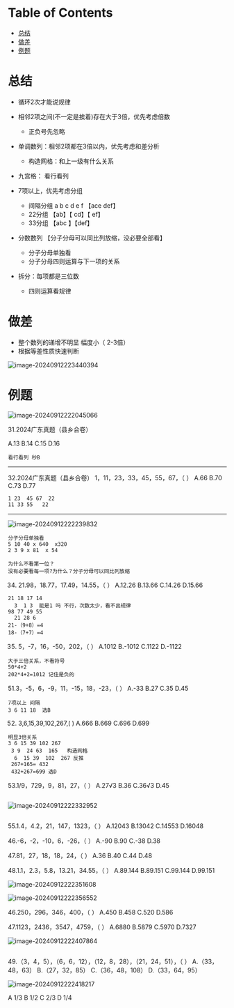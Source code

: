 # Table of Contents

* [总结](#总结)
* [做差](#做差)
* [例题](#例题)


# 总结

+  循环2次才能说规律

+  相邻2项之间(不一定是挨着)存在大于3倍，优先考虑倍数

   +  正负号先忽略 

+  单调数列：相邻2项都在3倍以内，优先考虑和差分析

   +  构造网格：和上一级有什么关系

+  九宫格： 看行看列

+ 7项以上，优先考虑分组
  + 间隔分组  a b c  d e f    【ace def】
  + 22分组  【ab】【 cd】【 ef】
  + 33分组  【abc 】【def】
  
+ 分数数列 【分子分母可以同比列放缩，没必要全部看】
  + 分子分母单独看
  + 分子分母四则运算与下一项的关系
  
+ 拆分：每项都是三位数

  + 四则运算看规律

  





# 做差

- 整个数列的递增不明显 幅度小（ 2-3倍）
- 根据等差性质快速判断

![image-20240912223440394](.images/image-20240912223440394.png)





# 例题

![image-20240912222045066](.images/image-20240912222045066.png)

31.2024广东真题（县乡合卷）

A.13 
B.14 
C.15 
D.16

```
看行看列 秒B
```

------------------



32.2024广东真题（县乡合卷） 1，11，23，33，45，55，67，（ ） 
A.66 
B.70 
C.73 
D.77

```
1 23  45 67  22
11 33 55   22
```

----------



![image-20240912222239832](.images/image-20240912222239832.png)

````
分子分母单独看
5 10 40 x 640  x320
2 3 9 x 81  x 54

为什么不看第一位？
没有必要看每一项?为什么？分子分母可以同比列放缩
````

34. 21.98，18.77，17.49，14.55，（ ） 
A.12.26 
B.13.66 
C.14.26 
D.15.66 

```
21 18 17 14
  3  1 3  能是1 吗 不行，次数太少，看不出规律
98 77 49 55
  21 28 6
21-（9+8）=4
18-（7+7）=4
```



35. 5，-7，16，-50，202，（ ） 
A.1012 
B.-1012 
C.1122 
D.-1122

```
大于三倍关系，不看符号
50*4+2
202*4+2=1012 记住是负的
```



51.3，-5，6，-9，11，-15，18，-23，（ ）
A.-33
B.27
C.35
D.45

```
7项以上 间隔
3 6 11 18  选B
```

52. 3,6,15,39,102,267,(  )
    A.666
    B.669
    C.696
    D.699

```
明显3倍关系
3 6 15 39 102 267
 3 9  24 63  165   构造网格
  6  15 39  102  267 反推
 267+165= 432
 432+267=699 选D
```

53.1/9，729，9，81，27，（ ）
A.27√3
B.36
C.36√3
D.45

```

```

![image-20240912222332952](.images/image-20240912222332952.png)

````

````

55.1.4，4.2，21，147，1323，（ ）
A.12043
B.13042
C.14553
D.16048



46.-6，-2，-10，6，-26，（ ） 
A.-90 
B.90 
C.-38 
D.38 



47.81，27，18，18，24，（ ） 
A.36 
B.40 
C.44 
D.48 



48.1.1，2.3，5.8，13.21，34.55，（ ） 
A.89.144 
B.89.151 
C.99.144 
D.99.151



![image-20240912222351608](.images/image-20240912222351608.png)



![image-20240912222356552](.images/image-20240912222356552.png)

46.250，296，346，400，（ ）
A.450 
B.458 
C.520 
D.586



47.1123，2436，3547，4759，（ ）
A.6880 
B.5879 
C.5970 
D.7327



![image-20240912222407864](.images/image-20240912222407864.png)



```

```



49.（3，4，5），（6，6，12），（12，8，28），（21，24，51），（ ） 
A.（33，48，63） 
B.（27，32，85） 
C.（36，48，108） 
D.（33，64，95） 



![image-20240912222418217](.images/image-20240912222418217.png)

A 1/3 B 1/2 C 2/3 D 1/4
